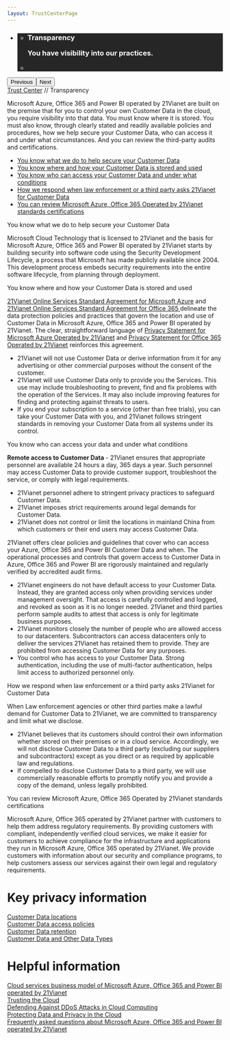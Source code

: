 ```yaml
---
layout: TrustCenterPage
---
```

<div class="row-fluid">
   <div class="span">
      <div>
         <div id="HeroWrapper" data-cols="1" data-view1="1" data-view2="1" data-view3="1" data-view4="1" class="row-fluid wider hero grid-container">
            <div class="span bp0-col-1-1 bp1-col-1-1 bp2-col-1-1 bp3-col-1-1">
               <div bi:type="slideshow" class="slideshow slideshow-hero hero" xmlns:bi="urn:schemas-microsoft-com:mscom:bi">
                  <ul bi:type="list" class="slides">
                     <li id="slide-1" bi:index="0" selectBi="">
                        <div class="heroitem light-foreground" bi:type="heroitem">
                           <div class="media" bi:parenttitle="t1">
                              <a href="" bi:track="False" bi:titleflag="t1" bi:index="0">
                                 <div data-picture="" data-alt="You are in control of your data" data-disable-swap-below="">
                                    <div data-src="../Images/MS-TrustCenter-Transparency-Header.jpg"></div>
                                    <noscript></noscript>
                                 </div>
                              </a>
                           </div>
                           <div class="text" bi:type="cta">
                              <div class="text-container">
                                 <div class="box" style="background: rgba(0,0,0,.85); color: #FFFFFF;">
                                    <ul bi:type="list" class="headerCaption subpageHeaderCaption">
                                       <li class="box-title">
                                          <h3 class="box-title" bi:type="title" bi:title="t1" style="color: #FFFFFF;">Transparency
                                          <p>You have visibility into our practices.</p>
                                          </h3>
                                       </li>
                                       <li class="box-actions box-description"><a target="_self" class="mscom-link" href=""></a></li>
                                    </ul>
                                 </div>
                              </div>
                           </div>
                        </div>
                     </li>
                  </ul>
                  <div class="navigation international" bi:track="false">
                     <div class="grid-container settop" data-title-text="Go To Slide "></div>
                  </div>
                  <div class="prev-next" bi:track="false"><button class="prev"><span class="icon-left" aria-hidden="true"></span><span class="screen-reader-text">Previous</span></button><button class="next"><span class="icon-right" aria-hidden="true"></span><span class="screen-reader-text">Next</span></button></div>
                  <div id="play-pause" class="play-pause" style="display:none">
                     <div class="pause"><button id="pauseButton" class="pause_button"><span class="icon-pause" aria-hidden="true"></span><span class="screen-reader-text">Pause</span></button></div>
                     <div class="play"><button id="playButton" class="play_button"><span class="icon-play" aria-hidden="true"></span><span class="screen-reader-text">Play</span></button></div>
                  </div>
               </div>
            </div>
         </div>
         <div id="BreadcrumbWrapper" data-cols="1" data-view1="1" data-view2="1" data-view3="1" data-view4="1" class="row-fluid grid-container mscom-grid-container breadcrumbs">
            <div class="span bp0-col-1-1 bp1-col-1-1 bp2-col-1-1 bp3-col-1-1"><a target="_self" class="mscom-link" href="../default.html">Trust Center</a> // Transparency
            </div>
         </div>
         <div id="ContentWrapper" data-cols="2" data-view1="1" data-view2="2" data-view3="2" data-view4="2" class="row-fluid subpageBody">
            <div class="span bp0-col-1-1 bp2-col-2-1 bp3-col-2-1 bp1-col-2-2">
               <p>Microsoft Azure, Office 365 and Power BI operated by 21Vianet are built on the premise that for you to control your own Customer Data in the cloud, you require visibility into that data. You must know where it is stored. You must also know, through clearly stated and readily available policies and procedures, how we help secure your Customer Data, who can access it and under what circumstances. And you can review the third-party audits and certifications.
               </p>
                   <ul>
                      <li><a target="_self" class="mscom-link" href="#How-we-help-secure-your-Customer-Data">You know what we do to help secure your Customer Data</a></li>
                      <li><a target="_self" class="mscom-link" href="#You_know_where">You know where and how your Customer Data is stored and used</a></li>
                      <li><a target="_self" class="mscom-link" href="#Who-can-access-Customer-Data">You know who can access your Customer Data and under what conditions</a></li>
                      <li><a target="_self" class="mscom-link" href="#When-law-enforcement-or-a-third-party-askes-for-Customer-Data">How we respond when law enforcement or a third party asks 21Vianet for Customer Data</a></li>
                      <li><a target="_self" class="mscom-link" href="#You-can-review-certifications">You can review Microsoft Azure, Office 365 Operated by 21Vianet standards certifications</a></li>
                   </ul>
                   <label id="How-we-help-secure-your-Customer-Data">You know what we do to help secure your Customer Data</label>
                   <p>Microsoft Cloud Technology that is licensed to 21Vianet and the basis for Microsoft Azure, Office 365 and Power BI operated by 21Vianet starts by building security into software code using the Security Development Lifecycle, a process that Microsoft has made publicly available since 2004. This development process embeds security requirements into the entire software lifecycle, from planning through deployment.
                   </p>
                   <label id="You_know_where">You know where and how your Customer Data is stored and used</label>
                   <p><a target="_self" class="mscom-link" href="https://www.azure.cn/support/legal/subscription-agreement">21Vianet Online Services Standard Agreement for Microsoft Azure</a> and <a target="_self" class="mscom-link" href="http://www.21vbluecloud.com/office365/O365-AgreeWebDir/">21Vianet Online Services Standard Agreement for Office 365 </a>delineate the data protection policies and practices that govern the location and use of Customer Data in Microsoft Azure, Office 365 and Power BI operated by 21Vianet. The clear, straightforward language of <a target="_self" class="mscom-link" href="https://www.azure.cn/support/legal/privacy-statement">Privacy Statement for Microsoft Azure Operated by 21Vianet</a> and <a target="_self" class="mscom-link" href="http://www.21vbluecloud.com/office365/O365-Privacy/">Privacy Statement for Office 365 Operated by 21Vianet</a> reinforces this agreement.</p>
                   <ul>
                      <li>21Vianet will not use Customer Data or derive information from it for any advertising or other commercial purposes without the consent of the customer.</li>
                      <li>21Vianet will use Customer Data only to provide you the Services. This use may include troubleshooting to prevent, find and fix problems with the operation of the Services. It may also include improving features for finding and protecting against threats to users. </li>
                      <li>If you end your subscription to a service (other than free trials), you can take your Customer Data with you, and 21Vianet follows stringent standards in removing your Customer Data from all systems under its control.</li>
                   </ul>
                   <label id="Who-can-access-Customer-Data">You know who can access your data and under what conditions</label>
                   <p><strong>Remote access to Customer Data</strong> - 21Vianet ensures that appropriate personnel are available 24 hours a day, 365 days a year. Such personnel may access Customer Data to provide customer support, troubleshoot the service, or comply with legal requirements.</p>
                   <ul>
                      <li>21Vianet personnel adhere to stringent privacy practices to safeguard Customer Data. </li>
                      <li>21Vianet imposes strict requirements around legal demands for Customer Data. </li>
                      <li>21Vianet does not control or limit the locations in mainland China from which customers or their end users may access Customer Data. </li>
                   </ul>
                   <p>21Vianet offers clear policies and guidelines that cover who can access your Azure, Office 365 and Power BI Customer Data and when. The operational processes and controls that govern access to Customer Data in Azure, Office 365 and Power BI are rigorously maintained and regularly verified by accredited audit firms.</p>
                   <ul>
                      <li>21Vianet engineers do not have default access to your Customer Data. Instead, they are granted access only when providing services under management oversight. That access is carefully controlled and logged, and revoked as soon as it is no longer needed. 21Vianet and third parties perform sample audits to attest that access is only for legitimate business purposes.</li>
                      <li>21Vianet monitors closely the number of people who are allowed access to our datacenters. Subcontractors can access datacenters only to deliver the services 21Vianet has retained them to provide. They are prohibited from accessing Customer Data for any purposes.</li>
                      <li>You control who has access to your Customer Data. Strong authentication, including the use of multi-factor authentication, helps limit access to authorized personnel only. </li>
                   </ul>
                   <label id="When-law-enforcement-or-a-third-party-askes-for-Customer-Data">How we respond when law enforcement or a third party asks 21Vianet for Customer Data</label>
                   <p>When Law enforcement agencies or other third parties make a lawful demand for Customer Data to 21Vianet, we are committed to transparency and limit what we disclose.</p>
                   <ul>
                      <li>21Vianet believes that its customers should control their own information whether stored on their premises or in a cloud service. Accordingly, we will not disclose Customer Data to a third party (excluding our suppliers and subcontractors) except as you direct or as required by applicable law and regulations.</li>
                      <li>If compelled to disclose Customer Data to a third party, we will use commercially reasonable efforts to promptly notify you and provide a copy of the demand, unless legally prohibited. </li>
                   </ul>
                   <label id="You-can-review-certifications">You can review Microsoft Azure, Office 365 Operated by 21Vianet standards certifications</label>
                   <p>Microsoft Azure, Office 365 operated by 21Vianet partner with customers to help them address regulatory requirements. By providing customers with compliant, independently verified cloud services, we make it easier for customers to achieve compliance for the infrastructure and applications they run in Microsoft Azure, Office 365 operated by 21Vianet. We provide customers with information about our security and compliance programs, to help customers assess our services against their own legal and regulatory requirements.</p>
                 </div>
            <div class="span bp0-col-1-1 bp2-col-2-1 bp3-col-2-1 bp1-col-2-2 bp0-clear bp1-clear">
               <div data-cols="1" data-view1="1" data-view2="1" data-view3="1" data-view4="1" class="row-fluid" id="key_privacy_info">
                  <div class="span bp0-col-1-1 bp1-col-1-1 bp2-col-1-1 bp3-col-1-1">
                     <h1>Key privacy information</h1>
                     <label><a target="_self" class="mscom-link" href="../transparency/you_know_where.html">Customer Data locations</a></label><br/>
                     <label><a target="_self" class="mscom-link" href="../privacy/you-are-in-control-of-your-data.html#you_control_your_data">Customer Data access policies</a></label><br/>
                     <label><a target="_self" class="mscom-link" href="../privacy/you-are-in-control-of-your-data.html#data_retention">Customer Data retention </a></label><br/>
                     <label><a target="_self" class="mscom-link" href="../privacy/default.html#data_other">Customer Data and Other Data Types</a></label><br/>
                  </div>
               </div>
               <div id="SideBarWrapper" data-cols="1" data-view1="1" data-view2="1" data-view3="1" data-view4="1" class="row-fluid">
                  <div id="HelpfulInformation" class="span bp0-col-1-1 bp1-col-1-1 bp2-col-1-1 bp3-col-1-1">
                     <h1>Helpful information</h1>
                     <label><a target="_self" class="mscom-link" href="https://wacnppe.blob.core.chinacloudapi.cn/marketing-resource/documents/Windows_Azure_and_Office_365_cloud_services_business_model_operated_by_21Vianet12.pdf">Cloud services business model of  Microsoft Azure, Office 365 and Power BI operated by 21Vianet</a></label><br/>
					  <label><a target="_self" class="mscom-link" href="//wacnstorage.blob.core.chinacloudapi.cn/marketing-resource/documents/Trusting_the_Cloud.pdf">Trusting the Cloud</a></label><br/>
					  <!--
					 <label><a target="_self" class="mscom-link" href="//wacnstorage.blob.core.chinacloudapi.cn/marketing-resource/documents/Trusted-Cloud.pdf">Trusted Cloud</a></label><br/>--><label><a target="_self" class="mscom-link" href="//wacnstorage.blob.core.chinacloudapi.cn/marketing-resource/documents/Defending_Against_DDoS_Attacks_in_Cloud_Computing.pdf">Defending Against DDoS Attacks in Cloud Computing</a></label><br/>
                     <label><a target="_self" class="mscom-link" href="https://wacnstorage.blob.core.chinacloudapi.cn/marketing-resource/documents/Protecting_Data_and_Privacy_in_the_Cloud_CN_final20160125.pdf">Protecting Data and Privacy in the Cloud</a></label><br/>
                     <label><a target="_self" class="mscom-link" href="../resources/FAQ.html">Frequently asked questions about Microsoft Azure, Office 365 and Power BI operated by 21Vianet </a></label><br/>
                  </div>
               </div>
            </div>
         </div>
      </div>
   </div>
</div>
<div class="row-fluid" data-view4="1" data-view3="1" data-view2="1" data-view1="1" data-cols="1">
   <div class="span bp0-col-1-1 bp1-col-1-1 bp2-col-1-1 bp3-col-1-1"></div>
</div>
